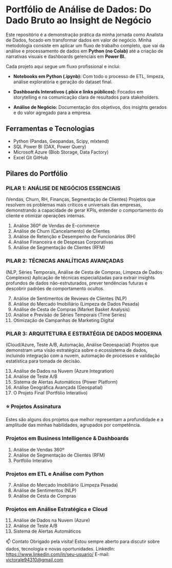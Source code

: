 # Portfólio de Análise de Dados: Do Dado Bruto ao Insight de Negócio

Este repositório é a demonstração prática da minha jornada como Analista de Dados, focado em transformar dados em valor de negócio. Minha metodologia consiste em aplicar um fluxo de trabalho completo, que vai da análise e processamento de dados em **Python (no Colab)** até a criação de narrativas visuais e dashboards gerenciais em **Power BI.**

Cada projeto aqui segue um fluxo profissional e inclui:

- **Notebooks em Python (.ipynb):** Com todo o processo de ETL, limpeza, análise exploratória e geração do dataset final.

- **Dashboards Interativos (.pbix e links públicos):** Focados em storytelling e na comunicação clara de resultados para stakeholders.

- **Análise de Negócio:** Documentação dos objetivos, dos insights gerados e do valor agregado para a empresa.

## Ferramentas e Tecnologias
- Python (Pandas, Geopandas, Scipy, mlxtend) 
- SQL Power BI (DAX, Power Query) 
- Microsoft Azure (Blob Storage, Data Factory)
- Excel Git GitHub

## Pilares do Portfólio

### PILAR 1: ANÁLISE DE NEGÓCIOS ESSENCIAIS
(Vendas, Churn, RH, Finanças, Segmentação de Clientes)
Projetos que resolvem os problemas mais críticos e universais das empresas, demonstrando a capacidade de gerar KPIs, entender o comportamento do cliente e otimizar operações internas.

1. Análise 360º de Vendas de E-commerce
2. Análise de Churn (Cancelamento) de Clientes
3. Análise de Retenção e Desempenho de Funcionários (RH)
4. Análise Financeira e de Despesas Corporativas
5. Análise de Segmentação de Clientes (RFM)
   
### PILAR 2: TÉCNICAS ANALÍTICAS AVANÇADAS
(NLP, Séries Temporais, Análise de Cesta de Compras, Limpeza de Dados Complexos)
Aplicação de técnicas especializadas para extrair insights profundos de dados não-estruturados, prever tendências futuras e descobrir padrões de comportamento ocultos.

7. Análise de Sentimentos de Reviews de Clientes (NLP)
8. Análise do Mercado Imobiliário (Limpeza de Dados Pesada)
9. Análise de Cesta de Compras (Market Basket Analysis)
10. Análise e Previsão de Séries Temporais (Time Series)
11. Otimização de Campanhas de Marketing Digital
    
### PILAR 3: ARQUITETURA E ESTRATÉGIA DE DADOS MODERNA
(Cloud/Azure, Teste A/B, Automação, Análise Geoespacial)
Projetos que demonstram uma visão estratégica sobre o ecossistema de dados, incluindo integração com a nuvem, automação de processos e validação estatística para tomada de decisão.

13. Análise de Dados na Nuvem (Azure Integration)
14. Análise de Teste A/B
15. Sistema de Alertas Automáticos (Power Platform)
16. Análise Geográfica Avançada (Geospatial)
17. O Projeto Final (Portfólio Interativo)

### ⭐ Projetos Assinatura
Estes são alguns dos projetos que melhor representam a profundidade e a amplitude das minhas habilidades, agrupados por competência.

### Projetos em Business Intelligence & Dashboards

1. Análise de Vendas 360º
5. Análise de Segmentação de Clientes (RFM)
15. Portfólio Interativo
    
### Projetos em ETL e Análise com Python
7. Análise do Mercado Imobiliário (Limpeza Pesada)
6. Análise de Sentimentos (NLP)
8. Análise de Cesta de Compras

### Projetos em Análise Estratégica e Cloud
11. Análise de Dados na Nuvem (Azure)
12. Análise de Teste A/B
13. Sistema de Alertas Automáticos

📫 Contato
Obrigado pela visita! Estou sempre aberto para discutir sobre dados, tecnologia e novas oportunidades.
LinkedIn: https://www.linkedin.com/in/seu-usuario/
E-mail: victorale94310@gmail.com
